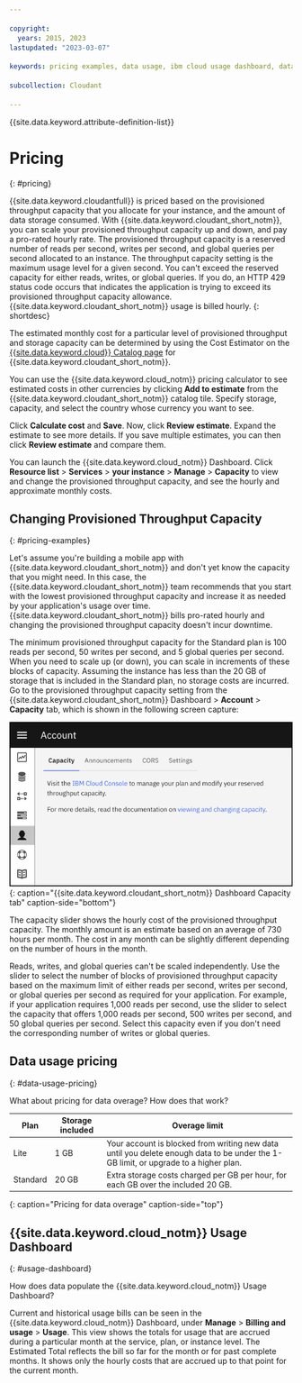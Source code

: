```yaml
---

copyright:
  years: 2015, 2023
lastupdated: "2023-03-07"

keywords: pricing examples, data usage, ibm cloud usage dashboard, data usage pricing

subcollection: Cloudant

---
```


{{site.data.keyword.attribute-definition-list}}

# Pricing
{: #pricing}

{{site.data.keyword.cloudantfull}} is priced based on the provisioned throughput capacity that you allocate for your instance, and the amount of data storage consumed. With {{site.data.keyword.cloudant_short_notm}}, you can scale your provisioned throughput capacity up and down, and pay a pro-rated hourly rate. The provisioned throughput capacity is a reserved number of reads per second, writes per second, and global queries per second allocated to an instance. The throughput capacity setting is the maximum usage level for a given second. You can't exceed the reserved capacity for either reads, writes, or global queries. If you do, an HTTP 429 status code occurs that indicates the application is trying to exceed its provisioned throughput capacity allowance. {{site.data.keyword.cloudant_short_notm}} usage is billed hourly.
{: shortdesc}

The estimated monthly cost for a particular level of provisioned throughput and storage capacity can be determined by using the Cost Estimator on the [{{site.data.keyword.cloud}} Catalog page](https://cloud.ibm.com/catalog/services/cloudant) for {{site.data.keyword.cloudant_short_notm}}.

You can use the {{site.data.keyword.cloud_notm}} pricing calculator to see estimated costs in other currencies by clicking **Add to estimate** from the {{site.data.keyword.cloudant_short_notm}} catalog tile. Specify storage, capacity, and select the country whose currency you want to see. 

Click **Calculate cost** and **Save**. Now, click **Review estimate**. Expand the estimate to see more details. If you save multiple estimates, you can then click **Review estimate** and compare them.

You can launch the {{site.data.keyword.cloud_notm}} Dashboard. Click **Resource list** > **Services** > **your instance** > **Manage** > **Capacity** to view and change the provisioned throughput capacity, and see the hourly and approximate monthly costs.

## Changing Provisioned Throughput Capacity 
{: #pricing-examples}

Let's assume you're building a mobile app with {{site.data.keyword.cloudant_short_notm}} and don't yet know the capacity that you might need. In this case, the {{site.data.keyword.cloudant_short_notm}} team recommends that you start with the lowest provisioned throughput capacity and increase it as needed by your application's usage over time. {{site.data.keyword.cloudant_short_notm}} bills pro-rated hourly and changing the provisioned throughput capacity doesn't incur downtime. 

The minimum provisioned throughput capacity for the Standard plan is 100 reads per second, 50 writes per second, and 5 global queries per second. 
When you need to scale up (or down), you can scale in increments of these blocks of capacity. Assuming the instance has less than the 20 GB of storage that is included in the Standard plan, no storage costs are incurred. Go to the provisioned throughput capacity setting from the {{site.data.keyword.cloudant_short_notm}} Dashboard > **Account** > **Capacity** tab, which is shown in the following screen capture:

![The Account window contains the Capacity, Announcements, CORS, and Settings tabs.](../images/cloudant-dashboard.png){: caption="{{site.data.keyword.cloudant_short_notm}} Dashboard Capacity tab" caption-side="bottom"}

The capacity slider shows the hourly cost of the provisioned throughput capacity. The monthly amount is an estimate based on an average of 730 hours per month. The cost in any month can be slightly different depending on the number of hours in the month.

Reads, writes, and global queries can't be scaled independently. Use the slider to select the number of blocks of provisioned throughput capacity based on the maximum limit of either reads per second, writes per second, or global queries per second as required for your application. For example, if your application requires 1,000 reads per second, use the slider to select the capacity that offers 1,000 reads per second, 500 writes per second, and 50 global queries per second. Select this capacity even if you don't need the corresponding number of writes or global queries. 

## Data usage pricing
{: #data-usage-pricing}

What about pricing for data overage? How does that work?

| Plan | Storage included | Overage limit |
|-----|------------------|--------------|
| Lite | 1 GB |  Your account is blocked from writing new data until you delete enough data to be under the 1-GB limit, or upgrade to a higher plan. |
| Standard | 20 GB | Extra storage costs charged per GB per hour, for each GB over the included 20 GB. |
{: caption="Pricing for data overage" caption-side="top"}

## {{site.data.keyword.cloud_notm}} Usage Dashboard 
{: #usage-dashboard}

How does data populate the {{site.data.keyword.cloud_notm}} Usage Dashboard?

Current and historical usage bills can be seen in the {{site.data.keyword.cloud_notm}} Dashboard, under **Manage** > **Billing and usage** > **Usage**. This view shows the totals for usage that are accrued during a particular month at the service, plan, or instance level.  The Estimated Total reflects the bill so far for the month or for past complete months. It shows only the hourly costs that are accrued up to that point for the current month. 
